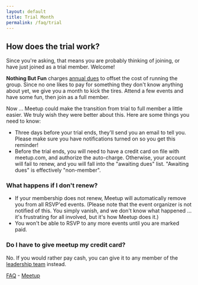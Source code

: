 ```yaml
---
layout: default
title: Trial Month
permalink: /faq/trial
---
```


## How does the trial work?

Since you're asking, that means you are probably thinking of joining, or have just joined as a trial member. Welcome!

**Nothing But Fun** charges <a href="/faq/dues">annual dues</a> to offset the cost of running the group.  Since no one likes to pay for something they don't know anything about yet, we give you a month to kick the tires. Attend a few events and have some fun, then join as a full member.

Now ... Meetup could make the transition from trial to full member a little easier. We truly wish they were better about this.  Here are some things you need to know:

- Three days before your trial ends, they'll send you an email to tell you. Please make sure you have notifications turned on so you get this reminder!
- Before the trial ends, you will need to have a credit card on file with meetup.com, and authorize the auto-charge. Otherwise, your account will fail to renew, and you will fall into the "awaiting dues" list. "Awaiting dues" is effectively "non-member". 

### What happens if I don't renew?

- If your membership does not renew, Meetup will automatically remove you from all RSVP'ed events. (Please note that the event organizer is not notified of this. You simply vanish, and we don't know what happened ... it's frustrating for all involved, but it's how Meetup does it.)
-  You won't be able to RSVP to any more events until you are marked paid.

### Do I have to give meetup my credit card?

No. If you would rather pay cash, you can give it to any member of the <a href="https://www.meetup.com/pcola-fun/members/?op=leaders">leadership team</a> instead.

<a href="/faq">FAQ</a> - <a href="https://meetup.com/pcola-fun">Meetup</a>


